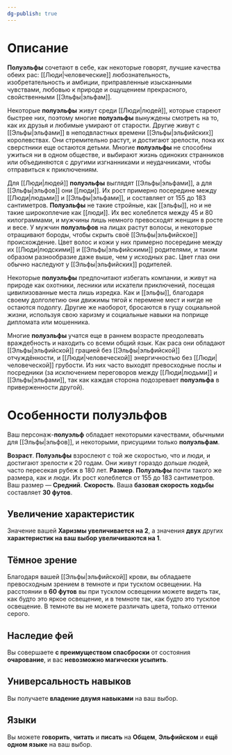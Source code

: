 ```yaml
---
dg-publish: true
---
```

# Описание

**Полуэльфы** сочетают в себе, как некоторые говорят, лучшие качества обеих рас: [[Люди|человеческие]] любознательность, изобретательность и амбиции, приправленные изысканными чувствами, любовью к природе и ощущением прекрасного, свойственными [[Эльфы|эльфам]].

Некоторые **полуэльфы** живут среди [[Люди|людей]], которые стареют быстрее них, поэтому многие **полуэльфы** вынуждены смотреть на то, как их друзья и любимые умирают от старости. Другие живут с [[Эльфы|эльфами]] в неподвластных времени [[Эльфы|эльфийских]] королевствах. Они стремительно растут, и достигают зрелости, пока их сверстники еще остаются детьми. Многие **полуэльфы** не способны ужиться ни в одном обществе, и выбирают жизнь одиноких странников или объединяются с другими изгнанниками и неудачниками, чтобы отправиться к приключениям.

Для [[Люди|людей]] **полуэльфы** выглядят [[Эльфы|эльфами]], а для [[Эльфы|эльфов]] они [[люди]]. Их рост примерно посередине между [[Люди|людьми]] и [[Эльфы|эльфами]], и составляет от 155 до 183 сантиметров. **Полуэльфы** не такие стройные, как [[эльфы]], но и не такие широкоплечие как [[люди]]. Их вес колеблется между 45 и 80 килограммами, и мужчины лишь немного превосходят женщин в росте и весе. У мужчин **полуэльфов** на лицах растут волосы, и некоторые отращивают бороды, чтобы скрыть своё [[Эльфы|эльфийское]] происхождение. Цвет волос и кожи у них примерно посередине между их [[Люди|людскими]] и [[Эльфы|эльфийскими]] родителями, и таким образом разнообразие даже выше, чем у исходных рас. Цвет глаз они обычно наследуют у [[Эльфы|эльфийских]] родителей.

Некоторые **полуэльфы** предпочитают избегать компании, и живут на природе как охотники, лесники или искатели приключений, посещая цивилизованные места лишь изредка. Как и [[эльфы]], благодаря своему долголетию они движимы тягой к перемене мест и нигде не остаются подолгу. Другие же наоборот, бросаются в гущу социальной жизни, используя свою харизму и социальные навыки на поприще дипломата или мошенника.

Многие **полуэльфы** учатся еще в раннем возрасте преодолевать враждебность и находить со всеми общий язык. Как раса они обладают [[Эльфы|эльфийской]] грацией без [[Эльфы|эльфийской]] отчуждённости, и [[Люди|человеческой]] энергичностью без [[Люди|человеческой]] грубости. Из них часто выходят превосходные послы и посредники (за исключением переговоров между [[Люди|людьми]] и [[Эльфы|эльфами]], так как каждая сторона подозревает **полуэльфа** в приверженности другой).

# Особенности полуэльфов

Ваш персонаж-**полуэльф** обладает некоторыми качествами, обычными для [[Эльфы|эльфов]], и некоторыми, присущими только **полуэльфам**.

**Возраст**. **Полуэльфы** взрослеют с той же скоростью, что и люди, и достигают зрелости к 20 годам. Они живут гораздо дольше людей, часто пересекая рубеж в 180 лет.
**Размер**. **Полуэльфы** почти такого же размера, как и люди. Их рост колеблется от 155 до 183 сантиметров. Ваш размер — **Средний**.
**Скорость**. Ваша **базовая скорость ходьбы** составляет **30 футов**.

## Увеличение характеристик

Значение вашей **Харизмы увеличивается на 2**, а значения **двух** других **характеристик на ваш выбор увеличиваются на 1**.

## Тёмное зрение

Благодаря вашей [[Эльфы|эльфийской]] крови, вы обладаете превосходным зрением в темноте и при тусклом освещении. На расстоянии в **60 футов** вы при тусклом освещении можете видеть так, как будто это яркое освещение, и в темноте так, как будто это тусклое освещение. В темноте вы не можете различать цвета, только оттенки серого.

## Наследие фей

Вы совершаете **с преимуществом спасброски** от состояния **очарование**, и вас **невозможно магически усыпить**.

## Универсальность навыков

Вы получаете **владение двумя навыками** на ваш выбор.

## Языки

Вы можете **говорить**, **читать** и **писать** на **Общем**, **Эльфийском** и **ещё одном языке** на ваш выбор.